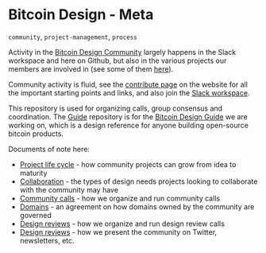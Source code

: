 # Bitcoin Design - Meta
`community`, `project-management`, `process`

Activity in the [Bitcoin Design Community](https://bitcoin.design/) largely happens in the Slack workspace and here on Github, but also in the various projects our members are involved in (see some of them [here](https://bitcoin.design/projects/)).

Community activity is fluid, see the [contribute page](https://bitcoin.design/contribute/) on the website for all the important starting points and links, and also join the [Slack workspace](https://join.slack.com/t/bitcoindesign/shared_invite/zt-10sxfovaq-isViijl4RThKRs_TsAQnuA).

This repository is used for organizing calls, group consensus and coordination. The [Guide](https://github.com/BitcoinDesign/Guide) repository is for the [Bitcoin Design Guide](https://bitcoin.design/guide/) we are working on, which is a design reference for anyone building open-source bitcoin products.

Documents of note here:

- [Project life cycle](Projects.md) - how community projects can grow from idea to maturity
- [Collaboration](Collaboration.md) - the types of design needs projects looking to collaborate with the community may have
- [Community calls](Community-Calls.md) - how we organize and run community calls
- [Domains](Domains.md) - an agreement on how domains owned by the community are governed
- [Design reviews](Design-Review.md) - how we organize and run design review calls
- [Design reviews](Social-Media-Guidelines.md) - how we present the community on Twitter, newsletters, etc.